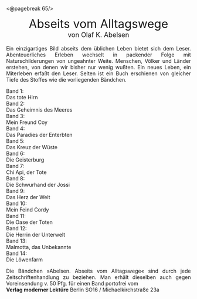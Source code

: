 <@pagebreak 65/>

<div style="font-size: xx-large; text-align: center;">Abseits vom Alltagswege</div>

<div style="font-size: large; text-align: center; margin-bottom: 1em;">von Olaf K. Abelsen</div>

<div style="text-align: justify; margin-bottom: 1em;">Ein einzigartiges Bild abseits dem üblichen Leben bietet sich
dem Leser. Abenteuerliches Erleben wechselt in packender Folge
mit Naturschilderungen von ungeahnter Weite. Menschen, Völker
und Länder erstehen, von denen wir bisher nur wenig wußten.
Ein neues Leben, ein Miterleben erfaßt den Leser. Selten ist
ein Buch erschienen von gleicher Tiefe des Stoffes wie die vorliegenden
Bändchen.</div>

<div class="avaband">Band 1:</div>
<div class="avatitel">Das tote Hirn</div>
<div class="avaband">Band 2:</div>
<div class="avatitel">Das Geheimnis des Meeres</div>
<div class="avaband">Band 3:</div>
<div class="avatitel">Mein Freund Coy</div>
<div class="avaband">Band 4:</div>
<div class="avatitel">Das Paradies der Enterbten</div>
<div class="avaband">Band 5:</div>
<div class="avatitel">Das Kreuz der Wüste</div>
<div class="avaband">Band 6:</div>
<div class="avatitel">Die Geisterburg</div>
<div class="avaband">Band 7:</div>
<div class="avatitel">Chi Api, der Tote</div>
<div class="avaband">Band 8:</div>
<div class="avatitel">Die Schwurhand der Jossi</div>
<div class="avaband">Band 9:</div>
<div class="avatitel">Das Herz der Welt</div>
<div class="avaband">Band 10:</div>
<div class="avatitel">Mein Feind Cordy</div>
<div class="avaband">Band 11:</div>
<div class="avatitel">Die Oase der Toten</div>
<div class="avaband">Band 12:</div>
<div class="avatitel">Die Herrin der Unterwelt</div>
<div class="avaband">Band 13:</div>
<div class="avatitel">Malmotta, das Unbekannte</div>
<div class="avaband">Band 14:</div>
<div class="avatitel">Die Löwenfarm</div>

<div style="text-align: justify; margin-top: 1em;">Die Bändchen »Abelsen. Abseits vom Alltagswege« sind durch
jede Zeitschriftenhandlung zu beziehen. Man erhält dieselben
auch gegen Voreinsendung v. 50 Pfg. für einen Band portofrei vom</div>

<div style="text-align: justify;"><span style="font-weight: bold;">Verlag moderner Lektüre</span>
Berlin SO16 / Michaelkirchstraße 23a</div>

